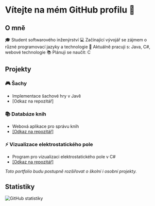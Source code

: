 # Vítejte na mém GitHub profilu 👋

## O mně
🎓 Student softwarového inženýrství
💻 Začínající vývojář se zájmem o různé programovací jazyky a technologie
🌱 Aktuálně pracuji s: Java, C#, webové technologie
📚 Plánuji se naučit: C

## Projekty
### 🎮 Šachy
- Implementace šachové hry v Javě
- [Odkaz na repozitář]

### 📚 Databáze knih
- Webová aplikace pro správu knih
- [[Odkaz na repozitář]](https://github.com/LazyView/WEBAPP_Booksie.git)

### ⚡ Vizualizace elektrostatického pole
- Program pro vizualizaci elektrostatického pole v C#
- [[Odkaz na repozitář]](https://github.com/LazyView/Vizualizace_elektrostatickeh_pole.git)

_Toto portfolio budu postupně rozšiřovat o školní i osobní projekty._

## Statistiky
![GitHub statistiky](https://github-readme-stats.vercel.app/api?username=LazyView&show_icons=true&theme=transparent)
